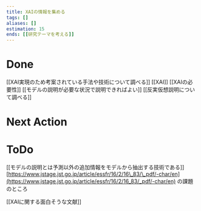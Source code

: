 ```yaml
---
title: XAIの情報を集める
tags: []
aliases: []
estimation: 15
ends: [[研究テーマを考える]]
---
```

# Done
[[XAI実現のため考案されている手法や技術について調べる]]
[[XAI]]
[[XAIの必要性]]
[[モデルの説明が必要な状況で説明できればよい]]
[[反実仮想説明について調べる]]
# Next Action
# ToDo
[[モデルの説明とは予測以外の追加情報をモデルから抽出する技術である]]
[https://www.jstage.jst.go.jp/article/essfr/16/2/16\_83/\_pdf/-char/en](https://www.jstage.jst.go.jp/article/essfr/16/2/16_83/_pdf/-char/en) の課題のところ

[[XAIに関する面白そうな文献]]